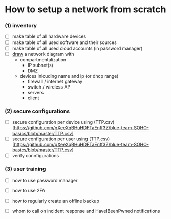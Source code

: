 # How to setup a network from scratch

### (1) inventory
- [ ] make table of all hardware devices
- [ ] make table of all used software and their sources
- [ ] make table of all used cloud accounts (in password manager)
- [ ] [draw](https://www.draw.io/) a network diagram with
  - compartmentalization
    - IP subnet(s)
    - DMZ
  - devices inlcuding name and ip (or dhcp range)
    - firewall / internet gateway
    - switch / wireless AP
    - servers
    - client
    
### (2) secure configurations
- [ ] secure configuration per device using (TTP.csv)[https://github.com/gXeeXqBHuHDFTaEnff3Z/blue-team-SOHO-basics/blob/master/TTP.csv]
- [ ] secure configuration per user using (TTP.csv)[https://github.com/gXeeXqBHuHDFTaEnff3Z/blue-team-SOHO-basics/blob/master/TTP.csv]
- [ ] verify connfigurations

### (3) user training
- [ ] how to use password manager
- [ ] how to use 2FA
- [ ] how to regularly create an offline backup
- [ ] whom to call on incident response and HaveIBeenPwned notifications

    
  
